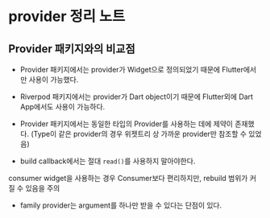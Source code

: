 # provider 정리 노트

## Provider 패키지와의 비교점
- Provider 패키지에서는 provider가 Widget으로 정의되었기 때문에 Flutter에서만 사용이 가능했다.
- Riverpod 패키지에서는 provider가 Dart object이기 때문에 Flutter외에 Dart App에서도 사용이 가능하다.

- Provider 패키지에서는 동일한 타입의 Provider를 사용하는 데에 제약이 존재했다.
(Type이 같은 provider의 경우 위젯트리 상 가까운 provider만 참조할 수 있었음)

- build callback에서는 절대 `read()`를 사용하지 말아야한다.

consumer widget을 사용하는 경우 Consumer보다 편리하지만, rebuild 범위가 커질 수 있음을 주의

- family provider는 argument를 하나만 받을 수 있다는 단점이 있다.